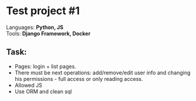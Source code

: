 Test project #1
=================
Languages: **Python, JS**  
Tools: **Django Framework, Docker**

Task:
---------------
- Pages: login + list pages.
- There must be next operations: add/remove/edit user info and changing his permissions - full access or only reading access.
- Allowed JS
- Use ORM and clean sql